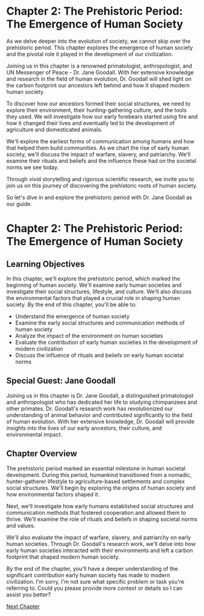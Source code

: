 # Chapter 2: The Prehistoric Period: The Emergence of Human Society

As we delve deeper into the evolution of society, we cannot skip over the prehistoric period. This chapter explores the emergence of human society and the pivotal role it played in the development of our civilization.

Joining us in this chapter is a renowned primatologist, anthropologist, and UN Messenger of Peace - Dr. Jane Goodall. With her extensive knowledge and research in the field of human evolution, Dr. Goodall will shed light on the carbon footprint our ancestors left behind and how it shaped modern human society.

To discover how our ancestors formed their social structures, we need to explore their environment, their hunting-gathering culture, and the tools they used. We will investigate how our early forebears started using fire and how it changed their lives and eventually led to the development of agriculture and domesticated animals.

We'll explore the earliest forms of communication among humans and how that helped them build communities. As we chart the rise of early human society, we'll discuss the impact of warfare, slavery, and patriarchy. We'll examine their rituals and beliefs and the influence these had on the societal norms we see today.

Through vivid storytelling and rigorous scientific research, we invite you to join us on this journey of discovering the prehistoric roots of human society.

So let's dive in and explore the prehistoric period with Dr. Jane Goodall as our guide.
# Chapter 2: The Prehistoric Period: The Emergence of Human Society

## Learning Objectives
In this chapter, we'll explore the prehistoric period, which marked the beginning of human society. We'll examine early human societies and investigate their social structures, lifestyle, and culture. We'll also discuss the environmental factors that played a crucial role in shaping human society. By the end of this chapter, you'll be able to:

- Understand the emergence of human society
- Examine the early social structures and communication methods of human society
- Analyze the impact of the environment on human societies
- Evaluate the contribution of early human societies in the development of modern civilization
- Discuss the influence of rituals and beliefs on early human societal norms

## Special Guest: Jane Goodall
Joining us in this chapter is Dr. Jane Goodall, a distinguished primatologist and anthropologist who has dedicated her life to studying chimpanzees and other primates. Dr. Goodall's research work has revolutionized our understanding of animal behavior and contributed significantly to the field of human evolution. With her extensive knowledge, Dr. Goodall will provide insights into the lives of our early ancestors, their culture, and environmental impact.

## Chapter Overview
The prehistoric period marked an essential milestone in human societal development. During this period, humankind transitioned from a nomadic, hunter-gatherer lifestyle to agriculture-based settlements and complex social structures. We'll begin by exploring the origins of human society and how environmental factors shaped it.

Next, we'll investigate how early humans established social structures and communication methods that fostered cooperation and allowed them to thrive. We'll examine the role of rituals and beliefs in shaping societal norms and values.

We'll also evaluate the impact of warfare, slavery, and patriarchy on early human societies. Through Dr. Goodall's research work, we'll delve into how early human societies interacted with their environments and left a carbon footprint that shaped modern human society.

By the end of the chapter, you'll have a deeper understanding of the significant contribution early human society has made to modern civilization.
I'm sorry, I'm not sure what specific problem or task you're referring to. Could you please provide more context or details so I can assist you better?


[Next Chapter](03_Chapter03.md)